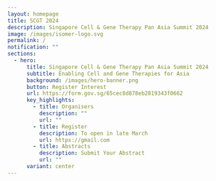 ```yaml
---
layout: homepage
title: SCGT 2024
description: Singapore Cell & Gene Therapy Pan Asia Summit 2024
image: /images/isomer-logo.svg
permalink: /
notification: ""
sections:
  - hero:
      title: Singapore Cell & Gene Therapy Pan Asia Summit 2024
      subtitle: Enabling Cell and Gene Therapies for Asia
      background: /images/hero-banner.png
      button: Register Interest
      url: https://form.gov.sg/65cec8d878eb2819343f0662
      key_highlights:
        - title: Organisers
          description: ""
          url: ""
        - title: Register
          description: To open in late March
          url: https://gmail.com
        - title: Abstracts
          description: Submit Your Abstract
          url: ""
      variant: center
---
```

